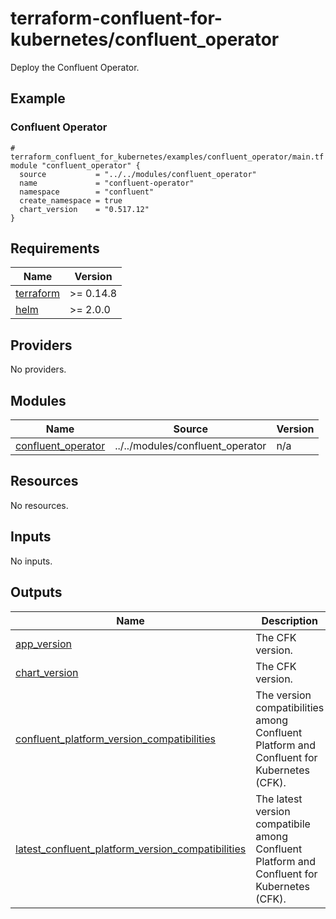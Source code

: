 # terraform-confluent-for-kubernetes/confluent_operator

Deploy the Confluent Operator.

<!-- BEGINNING OF PRE-COMMIT-TERRAFORM DOCS HOOK -->

## Example

### Confluent Operator

```hcl
# terraform_confluent_for_kubernetes/examples/confluent_operator/main.tf
module "confluent_operator" {
  source           = "../../modules/confluent_operator"
  name             = "confluent-operator"
  namespace        = "confluent"
  create_namespace = true
  chart_version    = "0.517.12"
}
```

## Requirements

| Name | Version |
|------|---------|
| <a name="requirement_terraform"></a> [terraform](#requirement\_terraform) | >= 0.14.8 |
| <a name="requirement_helm"></a> [helm](#requirement\_helm) | >= 2.0.0 |
## Providers

No providers.
## Modules

| Name | Source | Version |
|------|--------|---------|
| <a name="module_confluent_operator"></a> [confluent\_operator](#module\_confluent\_operator) | ../../modules/confluent_operator | n/a |
## Resources

No resources.
## Inputs

No inputs.
## Outputs

| Name | Description |
|------|-------------|
| <a name="output_app_version"></a> [app\_version](#output\_app\_version) | The CFK version. |
| <a name="output_chart_version"></a> [chart\_version](#output\_chart\_version) | The CFK version. |
| <a name="output_confluent_platform_version_compatibilities"></a> [confluent\_platform\_version\_compatibilities](#output\_confluent\_platform\_version\_compatibilities) | The version compatibilities among Confluent Platform and Confluent for Kubernetes (CFK). |
| <a name="output_latest_confluent_platform_version_compatibilities"></a> [latest\_confluent\_platform\_version\_compatibilities](#output\_latest\_confluent\_platform\_version\_compatibilities) | The latest version compatibile among Confluent Platform and Confluent for Kubernetes (CFK). |
<!-- END OF PRE-COMMIT-TERRAFORM DOCS HOOK -->
